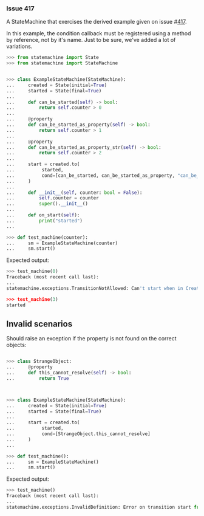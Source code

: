 ### Issue 417

A StateMachine that exercises the derived example given on issue
#[417](https://github.com/fgmacedo/python-statemachine/issues/417).

In this example, the condition callback must be registered using a method by reference, not by it's name.
Just to be sure, we've added a lot of variations.

```py
>>> from statemachine import State
>>> from statemachine import StateMachine


>>> class ExampleStateMachine(StateMachine):
...     created = State(initial=True)
...     started = State(final=True)
...
...     def can_be_started(self) -> bool:
...         return self.counter > 0
...
...     @property
...     def can_be_started_as_property(self) -> bool:
...         return self.counter > 1
...
...     @property
...     def can_be_started_as_property_str(self) -> bool:
...         return self.counter > 2
...
...     start = created.to(
...          started,
...          cond=[can_be_started, can_be_started_as_property, "can_be_started_as_property_str"]
...     )
...
...     def __init__(self, counter: bool = False):
...         self.counter = counter
...         super().__init__()
...
...     def on_start(self):
...         print("started")
...

>>> def test_machine(counter):
...     sm = ExampleStateMachine(counter)
...     sm.start()

```

Expected output:

```py
>>> test_machine(0)
Traceback (most recent call last):
...
statemachine.exceptions.TransitionNotAllowed: Can't start when in Created.

>>> test_machine(3)
started

```

## Invalid scenarios

Should raise an exception if the property is not found on the correct objects:


```py

>>> class StrangeObject:
...     @property
...     def this_cannot_resolve(self) -> bool:
...         return True



>>> class ExampleStateMachine(StateMachine):
...     created = State(initial=True)
...     started = State(final=True)
...
...     start = created.to(
...          started,
...          cond=[StrangeObject.this_cannot_resolve]
...     )
...

>>> def test_machine():
...     sm = ExampleStateMachine()
...     sm.start()

```

Expected output:

```py
>>> test_machine()
Traceback (most recent call last):
...
statemachine.exceptions.InvalidDefinition: Error on transition start from Created to Started when resolving callbacks: Did not found name ... from model or statemachine
```
